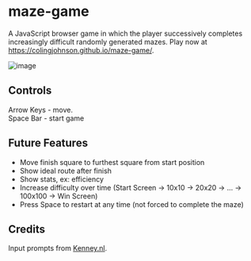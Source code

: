 # maze-game

A JavaScript browser game in which the player successively completes increasingly difficult randomly generated mazes. Play now at https://colingjohnson.github.io/maze-game/.

![image](https://github.com/user-attachments/assets/be6e2de8-e3bc-4d89-b693-a59e61fd6523)

## Controls

Arrow Keys - move.  
Space Bar - start game

## Future Features

- Move finish square to furthest square from start position
- Show ideal route after finish
- Show stats, ex: efficiency
- Increase difficulty over time (Start Screen -> 10x10 -> 20x20 -> ... -> 100x100 -> Win Screen)
- Press Space to restart at any time (not forced to complete the maze)

## Credits

Input prompts from [Kenney.nl](https://kenney.nl/assets/input-prompts).
